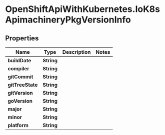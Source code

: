 # OpenShiftApiWithKubernetes.IoK8sApimachineryPkgVersionInfo

## Properties
Name | Type | Description | Notes
------------ | ------------- | ------------- | -------------
**buildDate** | **String** |  | 
**compiler** | **String** |  | 
**gitCommit** | **String** |  | 
**gitTreeState** | **String** |  | 
**gitVersion** | **String** |  | 
**goVersion** | **String** |  | 
**major** | **String** |  | 
**minor** | **String** |  | 
**platform** | **String** |  | 



